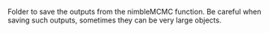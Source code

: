Folder to save the outputs from the nimbleMCMC function. Be careful when saving such outputs, sometimes they can be very large objects.

